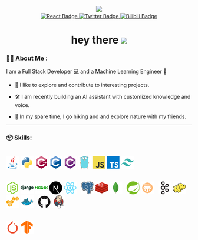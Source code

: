 <div id="header" align="center">
  <img src="https://media.giphy.com/media/dtra4r7NXUlI5XRfOR/giphy.gif" width="100"/>
  <div id="badges">
  <a href="https://oubotong.github.io/johan/">
    <img src="https://img.shields.io/badge/Portofolio-lightgreen?style=for-the-badge&logo=react&logoColor=black" alt="React Badge"/>
  </a>
  <a href="http://www.linkedin.com/in/botong97">
    <img src="https://img.shields.io/badge/Linkedin-lightblue?style=for-the-badge&logo=linkedin&logoColor=black" alt="Twitter Badge"/>
  </a>
  <a href="https://space.bilibili.com/16596867">
    <img src="https://img.shields.io/badge/Bilibili-pink?style=for-the-badge&logo=bilibili&logoColor=black" alt="Bilibili Badge"/>
  </a>
</div>
  <h1>
  hey there
  <img src="https://media.giphy.com/media/hvRJCLFzcasrR4ia7z/giphy.gif" width="30px"/>
</h1>
</div>

### 🧙‍♂️ About Me : 

I am a Full Stack Developer 💻 and a Machine Learning Engineer 🧠

- 🔎 I like to explore and contribute to interesting projects.

- 🛠️ I am recently building an AI assistant with customized knowledge and voice.

- 🌴 In my spare time, I go hiking and and explore nature with my friends.

---

### 📦 Skills:
<p>
  </br>
  <code><img title="Java" height="35" src="./icons/java-original.svg"></code>
  <code><img title="Python" height="35" src="./icons/python-original.svg"></code>
  <code><img title="C++" height="35" src="./icons/cplusplus-original.svg"></code>
  <code><img title="C Programming" height="35" src="./icons/c-original.svg"></code>
  <code><img title="C#" height="35" src="./icons/csharp-original.svg"></code>
  <code><img title="Golang" height="35" src="./icons/go-original.svg"></code>
  <code><img title="JavaScript" height="35" src="./icons/javascript-original.svg"></code>
  <code><img title="TypeScript" height="35" src="./icons/typescript-original.svg"></code>
  <code><img title="Tailwind CSS" height="35" src="./icons/tailwindcss-plain.svg"></code>
</p>
<p>
  </br>
  <code><img title="NodeJS" height="35" src="./icons/nodejs-original.svg"></code>
  <code><img title="Django" height="35" src="./icons/django-plain-wordmark.svg"></code>
  <code><img title="Nginx" height="35" src="./icons/nginx-original.svg"></code>
  <code><img title="NextJS" height="35" src="./icons/nextjs-original.svg"></code>
  <code><img title="React" height="35" src="./icons/react-original.svg"></code>
  &nbsp;
  <code><img title="PostgreSQL" height="35" src="./icons/postgresql-original.svg"></code>
  <code><img title="Redis" height="35" src="./icons/redis-original.svg"></code>
  <code><img title="MongoDB" height="35" src="./icons/mongodb-original.svg"></code>
  &nbsp;
  <code><img title="Spring" height="35" src="./icons/spring-original.svg"></code>
  <code><img title="Grails" height="35" src="./icons/grails-original.svg"></code>
  &nbsp;
  <code><img title="kafka" height="35" src="./icons/apachekafka-original.svg"></code>
  <code><img title="Hadoop" height="35" src="./icons/hadoop-original.svg"></code>
  &nbsp;
  <code><img title="AWS" height="35" src="./icons/amazonwebservices-original.svg"></code>
  <code><img title="Docker" height="35" src="./icons/docker-original.svg"></code>
  &nbsp;
  <code><img title="Git" height="35" src="./icons/github-original.svg"></code>
  <code><img title="Jenkins" height="35" src="./icons/jenkins-original.svg"></code>
</p>

<p>
  </br>
  <code><img title="PyTorch" height="35" src="./icons/pytorch-original.svg"></code>
  <code><img title="Tensorflow" height="35" src="./icons/tensorflow-original.svg"></code>
</p>






